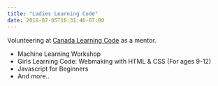 ```yaml
---
title: "Ladies Learning Code"
date: 2018-07-05T16:31:46-07:00
---
```


Volunteering at [Canada Learning Code](https://www.canadalearningcode.ca/chapters/victoria/) as a mentor.

* Machine Learning Workshop
* Girls Learning Code: Webmaking with HTML & CSS (For ages 9-12)
* Javascript for Beginners
* And more..

